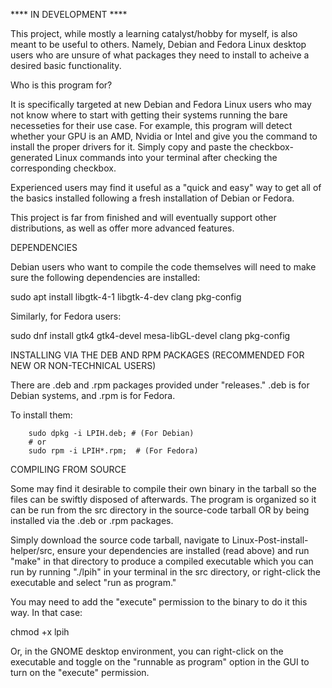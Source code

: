 **** IN DEVELOPMENT ****

This project, while mostly a learning catalyst/hobby for myself, is also meant to be useful to others. Namely, Debian and Fedora Linux desktop users who are unsure of what packages they need to install to acheive a desired basic functionality.

Who is this program for?

It is specifically targeted at new Debian and Fedora Linux users who may not know where to start with getting their systems running the bare necesseties for their use case.  For example, this program will detect whether your GPU is an AMD, Nvidia or Intel and give you the command to install the proper drivers for it.  Simply copy and paste the checkbox-generated Linux commands into your terminal after checking the corresponding checkbox.

Experienced users may find it useful as a "quick and easy" way to get all of the basics installed following a fresh installation of Debian or Fedora.

This project is far from finished and will eventually support other distributions, as well as offer more advanced features.


DEPENDENCIES

Debian users who want to compile the code themselves will need to make sure the following dependencies are installed:

sudo apt install libgtk-4-1 libgtk-4-dev clang pkg-config

Similarly, for Fedora users:

sudo dnf install gtk4 gtk4-devel mesa-libGL-devel clang pkg-config


INSTALLING VIA THE DEB AND RPM PACKAGES (RECOMMENDED FOR NEW OR NON-TECHNICAL USERS)

There are .deb and .rpm packages provided under "releases." .deb is for Debian systems, and .rpm is for Fedora.

To install them:

        sudo dpkg -i LPIH.deb; # (For Debian)
        # or
        sudo rpm -i LPIH*.rpm;  # (For Fedora)
        
        
COMPILING FROM SOURCE
        
Some may find it desirable to compile their own binary in the tarball so the files can be swiftly disposed of afterwards.  The program is organized so it can be run from the src directory in the source-code tarball OR by being installed via the .deb or .rpm packages.  

Simply download the source code tarball, navigate to Linux-Post-install-helper/src, ensure your dependencies are installed (read above) and run "make" in that directory to produce a compiled executable which you can run by running "./lpih" in your terminal in the src directory, or right-click the executable and select "run as program."  

You may need to add the "execute" permission to the binary to do it this way. In that case:

chmod +x lpih

Or, in the GNOME desktop environment, you can right-click on the executable and toggle on the "runnable as program" option in the GUI to turn on the "execute" permission.




